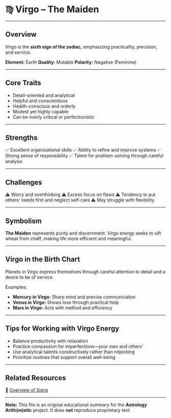 # ♍ Virgo – The Maiden

---

## Overview

Virgo is the **sixth sign of the zodiac**, emphasizing practicality, precision, and service.

**Element:** Earth
**Quality:** Mutable
**Polarity:** Negative (Feminine)

---

## Core Traits

- Detail-oriented and analytical
- Helpful and conscientious
- Health-conscious and orderly
- Modest yet highly capable
- Can be overly critical or perfectionistic

---

## Strengths

✅ Excellent organizational skills
✅ Ability to refine and improve systems
✅ Strong sense of responsibility
✅ Talent for problem-solving through careful analysis

---

## Challenges

⚠️ Worry and overthinking
⚠️ Excess focus on flaws
⚠️ Tendency to put others' needs first and neglect self-care
⚠️ May struggle with flexibility

---

## Symbolism

**The Maiden** represents purity and discernment. Virgo energy seeks to sift wheat from chaff, making life more efficient and meaningful.

---

## Virgo in the Birth Chart

Planets in Virgo express themselves through careful attention to detail and a desire to be of service.

Examples:

- **Mercury in Virgo:** Sharp mind and precise communication
- **Venus in Virgo:** Shows love through practical help
- **Mars in Virgo:** Acts with method and efficiency

---

## Tips for Working with Virgo Energy

- Balance productivity with relaxation
- Practice compassion for imperfections—your own and others'
- Use analytical talents constructively rather than nitpicking
- Prioritize routines that support overall well-being

---

## Related Resources

📄 [Overview of Signs](../Overview_of_Signs.md)

---

**Note:**
This file is an original educational summary for the **Astrology Arith(m)etic** project. It does **not** reproduce proprietary text.
